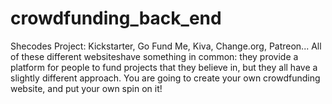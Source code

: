 # crowdfunding_back_end
Shecodes Project: Kickstarter, Go Fund Me, Kiva, Change.org, Patreon... All of these different websiteshave something in common: they provide a platform for people to fund projects that they believe in, but they all have a slightly different approach. You are going to create your own crowdfunding website, and put your own spin on it!

